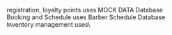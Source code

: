 registration, loyalty points uses MOCK DATA Database\
Booking and Schedule uses Barber Schedule Database\
Inventory management uses\
